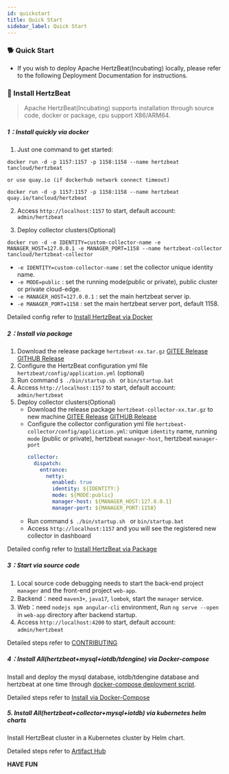 ```yaml
---
id: quickstart  
title: Quick Start    
sidebar_label: Quick Start    
---
```


### 🐕 Quick Start

- If you wish to deploy Apache HertzBeat(Incubating) locally, please refer to the following Deployment Documentation for instructions.

### 🍞 Install HertzBeat

> Apache HertzBeat(Incubating) supports installation through source code, docker or package, cpu support X86/ARM64.

##### 1：Install quickly via docker

1. Just one command to get started:

```docker run -d -p 1157:1157 -p 1158:1158 --name hertzbeat tancloud/hertzbeat```

```or use quay.io (if dockerhub network connect timeout)```

```docker run -d -p 1157:1157 -p 1158:1158 --name hertzbeat quay.io/tancloud/hertzbeat```

2. Access `http://localhost:1157` to start, default account: `admin/hertzbeat`

3. Deploy collector clusters(Optional)

```
docker run -d -e IDENTITY=custom-collector-name -e MANAGER_HOST=127.0.0.1 -e MANAGER_PORT=1158 --name hertzbeat-collector tancloud/hertzbeat-collector
```
- `-e IDENTITY=custom-collector-name` : set the collector unique identity name.
- `-e MODE=public` : set the running mode(public or private), public cluster or private cloud-edge.
- `-e MANAGER_HOST=127.0.0.1` : set the main hertzbeat server ip.
- `-e MANAGER_PORT=1158` : set the main hertzbeat server port, default 1158.

Detailed config refer to [Install HertzBeat via Docker](https://hertzbeat.apache.org/docs/start/docker-deploy)

##### 2：Install via package

1. Download the release package `hertzbeat-xx.tar.gz` [GITEE Release](https://gitee.com/hertzbeat/hertzbeat/releases) [GITHUB Release](https://github.com/apache/hertzbeat/releases)
2. Configure the HertzBeat configuration yml file `hertzbeat/config/application.yml` (optional)
3. Run command `$ ./bin/startup.sh ` or `bin/startup.bat`
4. Access `http://localhost:1157` to start, default account: `admin/hertzbeat`
5. Deploy collector clusters(Optional)
   - Download the release package `hertzbeat-collector-xx.tar.gz` to new machine [GITEE Release](https://gitee.com/hertzbeat/hertzbeat/releases) [GITHUB Release](https://github.com/apache/hertzbeat/releases)
   - Configure the collector configuration yml file `hertzbeat-collector/config/application.yml`: unique `identity` name, running `mode` (public or private), hertzbeat `manager-host`, hertzbeat `manager-port`
     ```yaml
     collector:
       dispatch:
         entrance:
           netty:
             enabled: true
             identity: ${IDENTITY:}
             mode: ${MODE:public}
             manager-host: ${MANAGER_HOST:127.0.0.1}
             manager-port: ${MANAGER_PORT:1158}
     ```
   - Run command `$ ./bin/startup.sh ` or `bin/startup.bat`
   - Access `http://localhost:1157` and you will see the registered new collector in dashboard

Detailed config refer to [Install HertzBeat via Package](https://hertzbeat.apache.org/docs/start/package-deploy)

##### 3：Start via source code

1. Local source code debugging needs to start the back-end project `manager` and the front-end project `web-app`.
2. Backend：need `maven3+`, `java17`, `lombok`, start the `manager` service.
3. Web：need `nodejs npm angular-cli` environment, Run `ng serve --open` in `web-app` directory after backend startup.
4. Access `http://localhost:4200` to start, default account: `admin/hertzbeat`

Detailed steps refer to [CONTRIBUTING](../others/contributing)   

##### 4：Install All(hertzbeat+mysql+iotdb/tdengine) via Docker-compose   

Install and deploy the mysql database, iotdb/tdengine database and hertzbeat at one time through [docker-compose deployment script](https://github.com/apache/hertzbeat/tree/master/script/docker-compose).

Detailed steps refer to [Install via Docker-Compose](https://github.com/apache/hertzbeat/tree/master/script/docker-compose)

##### 5. Install All(hertzbeat+collector+mysql+iotdb) via kubernetes helm charts

Install HertzBeat cluster in a Kubernetes cluster by Helm chart.

Detailed steps refer to [Artifact Hub](https://artifacthub.io/packages/helm/hertzbeat/hertzbeat)

**HAVE FUN**  
